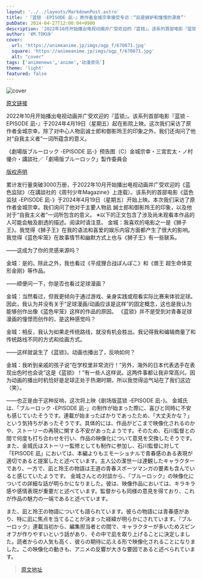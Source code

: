```yaml
---
layout: '../../layouts/MarkdownPost.astro'
title: '『蓝锁 -EPISODE 凪-』原作者金城宗幸接受专访：“凪是嫉妒和憧憬的源泉”'
pubDate: 2024-04-27T12:00:04+0900
description: '2022年10月开始播出电视动画并广受欢迎的『蓝锁』。该系列首部电影『蓝锁 -EPISODE 凪-』于2024年4月19日（星期五）起在影院上映。这次我们采访了原作者金城宗幸。除了对中心人物凪诚士郎和御影玲王的印象之外，我们还询问了他对“自我主义者”一词所蕴含的意义。'
author: '《M.TOKU》'
cover:
  url: 'https://animeanime.jp/imgs/ogp_f/670871.jpg'
  square: 'https://animeanime.jp/imgs/ogp_f/670871.jpg'
  alt: "cover"
tags: ['animenews','anime','动漫资讯']
theme: 'light'
featured: false
---
```


![cover](https://animeanime.jp/imgs/ogp_f/670871.jpg)

[原文链接](https://animeanime.jp/article/2024/04/27/84091.html)

2022年10月开始播出电视动画并广受欢迎的『蓝锁』。该系列首部电影『蓝锁 -EPISODE 凪-』于2024年4月19日（星期五）起在影院上映。这次我们采访了原作者金城宗幸。除了对中心人物凪诚士郎和御影玲王的印象之外，我们还询问了他对“自我主义者”一词所蕴含的意义。

《劇場版ブルーロック -EPISODE 凪-》预告图（C）金城宗幸・三宮宏太・ノ村優介・講談社／「劇場版ブルーロック」製作委員会

[版权声明](https://animeanime.jp/article/2024/04/27/84091.html)


累计发行量突破3000万册，于2022年10月开始播出电视动画并广受欢迎的《蓝色监狱》（在講談社的《周刊少年Magazine》上连载）。该系列的首部电影《蓝色监狱 -EPISODE 凪-》于2024年4月19日（星期五）开始上映。本次我们采访了原作者金城宗幸。我们询问了他对于主要人物凪 誠士郎和御影玲王的印象，以及他对于“自我主义者”一词所包含的意义。 ※以下的正文包含了涉及尚未观看本作品的人可能会触及剧透的描述。阅读时请注意。
金城：我喜欢的电影之一是《狮子王》。我觉得《狮子王》在我的语法和喜爱的娱乐内容方面都产生了很大的影响。我觉得《蓝色牢笼》在故事情节和幽默方式上也与《狮子王》有一些联系。

――这成为了你的灵感来源吗？

金城：是的。除此之外，我也看过《平成狸合战ぽんぽこ》和《兽王 超生命体变形金刚》等作品。

――顺便问一下，你是否也看过足球漫画？

金城：当然看过，但我更倾向于通过游戏、亲身实践或观看实际比赛来体验足球。因此，我认为并没有关于“足球漫画/动画应该是这样”的固定概念，这也是我认为能够创作出像《蓝色牢笼》这样的作品的原因。
《蓝锁》并不是受到对青春足球漫画的憧憬而创作的，是这种感觉吗？

金城：相反，我认为如果走传统路线，就没有机会胜出。我记得我和编辑商量了和传统路线不同的方式和绘画方式。

――这样就诞生了《蓝锁》。动画也播出了，反响如何？

金城：我听到亲戚的孩子说“在学校里非常流行！”另外，海外的日本代表选手在表现出色时也会说“这是《蓝锁》！”有一些人这样说。这两件事都让我非常高兴。因为动画的播出时机恰好是足球正处于热潮时期，所以我觉得运气站在了我们这边（笑）。

――也正是由于这种反响，这次将上映《剧场版蓝锁 -EPISODE 凪-》。
金城氏は、「ブルーロック -EPISODE 凪-」の制作が始まった際に、喜びと同時に不安も感じていたそうです。連載が始まったばかりであったため、「大丈夫かな？」という気持ちがあったそうです。具体的には、作品がどこまで映像化されるのかや、ストーリーの再現に関する不安があったようです。そのため、石川監督との間で何度も打ち合わせを行い、作品の映像化について意見を交換したそうです。また、金城氏はストーリー監修としても制作に参加し、石川監督に対して「EPISODE 凪」においては、本編よりもエモーショナルで青春感のある表現が適切であると提案したと述べています。主人公の潔世一は達観したキャラクターであり、一方で、凪と玲王の物語は王道の青春スポーツマンガの要素も含んでいると感じていたようです。
金城さんとの対談から、『ブルーロック』の映像化についての詳細な話が明らかになりました。彼は、映像作品においては、キラキラ感や感情表現が重要だと述べています。監督からも同様の意見を得ており、これが作品の魅力の一端であると述べています。

また、凪と玲王の物語についても語られています。彼らの物語には青春感があり、特に凪に焦点を当てることが決まった経緯が明らかにされています。『ブルーロック』連載当初から、編集担当者との間で、キャラクターが多いためスピンオフが作りやすいという話があり、その中で凪を取り上げることに決定しました。読者からの人気も高く、彼らの期待に応える形で映像化されることになりました。この映像化の動きも、アニメの反響が大きな要因であると述べられています。

>[原文地址](https://animeanime.jp/article/2024/04/27/84091.html)  